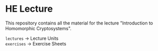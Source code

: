 # HE Lecture
This repository contains all the material for the lecture "Introduction to Homomorphic Cryptosystems".

`lectures` -> Lecture Units  
`exercises` -> Exercise Sheets

